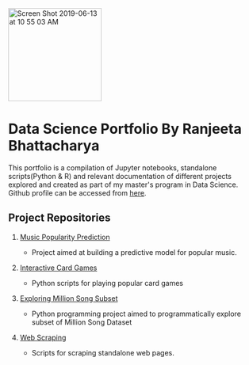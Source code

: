 <img width="188" alt="Screen Shot 2019-06-13 at 10 55 03 AM" src="https://user-images.githubusercontent.com/38989399/59447282-fda9fa00-8dd0-11e9-9c8b-75208eedaf0d.png">

# Data Science Portfolio By Ranjeeta Bhattacharya

This portfolio is a compilation of Jupyter notebooks, standalone scripts(Python & R) and relevant documentation of different projects explored and created as part of my master's program in Data Science. Github profile can be accessed from [here](https://github.com/ranjeetabh).

## Project Repositories

1) [Music Popularity Prediction](https://github.com/ranjeetabh/Hit_Song_Science_-Music_Popularity_Prediction-) 

   - Project aimed at building a predictive model for popular music.

2) [Interactive Card Games](https://github.com/ranjeetabh/Card-Games)

   - Python scripts for playing popular card games

3) [Exploring Million Song Subset](https://github.com/ranjeetabh/Explore_Million_Song_Subset)

   - Python programming project aimed to programmatically explore subset of Million Song Dataset

4) [Web Scraping](https://github.com/ranjeetabh/Web-Scraping)

   - Scripts for scraping standalone web pages.
